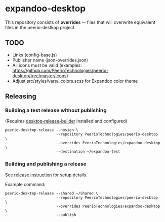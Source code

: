 # expandoo-desktop

This repository consists of **overrides** -- files that will overwrite
equivalent files in the peerio-destkop project.


## TODO

* Links (config-base.js)
* Publisher name (json-overrides.json)
* All icons must be valid (examples: https://github.com/PeerioTechnologies/peerio-desktop/tree/master/icons)
* Adjust src/styles/vars/_colors.scss for Expandoo color theme


## Releasing

### Building a test release without publishing

(Requires [desktop-release-builder](https://github.com/PeerioTechnologies/desktop-release-builder) installed and configured)

```
peerio-desktop-release --nosign \
                       --repository PeerioTechnologies/peerio-desktop \
                       --overrides PeerioTechnologies/expandoo-desktop \
                       --destination ~/expandoo-test
```

### Building and publishing a release


See [release instruction](https://github.com/PeerioTechnologies/desktop-release-builder) for setup details.

Example command:

```
peerio-desktop-release --shared ~/Shared \
                       --repository PeerioTechnologies/peerio-desktop \
                       --overrides PeerioTechnologies/expandoo-desktop \
                       --publish
```

